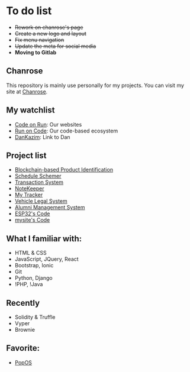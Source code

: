 ﻿# To do list
- ~~Rework on chanrose's page~~
- ~~Create a new logo and layout~~
- ~~Fix menu navigation~~
- ~~Update the meta for social media~~
- **Moving to Gitlab**

## Chanrose

This repository is mainly use personally for my projects. You can visit my site at [Chanrose](https://chanrose.cor.run).

## My watchlist

- [Code on Run](https://cor.run): Our websites
- [Run on Code](https://app.cor.run): Our code-based ecosystem
- [DanKazim](https://github.com/dankazim): Link to Dan

## Project list

- [Blockchain-based Product Identification](https://github.com/chanrose/productid-django)
- [Schedule Schemer](https://github.com/chanrose/scheduleschemer)
- [Transaction System](https://github.com/chanrose/transactionsystem)
- [NoteKeeper](https://github.com/chanrose/notebook)
- [My Tracker](https://on-tracker.vercel.app)
- [Vehicle Legal System](https://vls.vercel.app/)
- [Alumni Management System](https://alumni0311.herokuapp.com/)
- [ESP32's Code](https://github.com/chanrose/esp32/)
- [mysite's Code](https://github.com/chanrose/mysite)

## What I familiar with:

- HTML & CSS
- JavaScript, JQuery, React
- Bootstrap, Ionic
- Git
- Python, Django
- !PHP, !Java 

## Recently

- Solidity & Truffle
- Vyper
- Brownie

## Favorite:

- [PopOS](https://pop.system76.com/)

